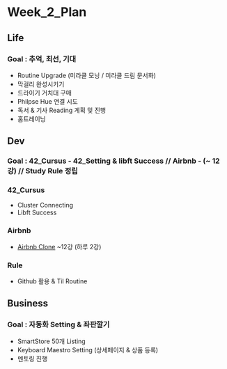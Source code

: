 

# Week_2_Plan



## Life



### Goal : 추억, 최선, 기대



- Routine Upgrade (미라클 모닝 / 미라클 드림 문서화)
- 막걸리 완성시키기
- 드라이기 거치대 구매
- Philpse Hue 연결 시도
- 독서 & 기사 Reading 계획 및 진행
- 홈트레이닝



## Dev



### Goal : 42_Cursus - 42_Setting & libft Success // Airbnb - (~ 12강) // Study Rule 정립



### 42_Cursus

- Cluster Connecting
- Libft Success
  

### Airbnb

- [Airbnb Clone](/Users/sjeon/Desktop/For_min/Dev_Place/Airbnb_clone/README.md) ~12강 (하루 2강)



### Rule

- Github 활용 & Til Routine



## Business



### Goal : 자동화 Setting & 좌판깔기



- SmartStore 50개 Listing
- Keyboard Maestro Setting (상세페이지 & 상품 등록)
- 멘토링 진행

